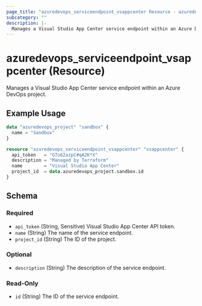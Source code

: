 ```yaml
---
page_title: "azuredevops_serviceendpoint_vsappcenter Resource - azuredevops"
subcategory: ""
description: |-
  Manages a Visual Studio App Center service endpoint within an Azure DevOps project.
---
```


# azuredevops_serviceendpoint_vsappcenter (Resource)

Manages a Visual Studio App Center service endpoint within an Azure DevOps project.

## Example Usage

```terraform
data "azuredevops_project" "sandbox" {
  name = "Sandbox"
}

resource "azuredevops_serviceendpoint_vsappcenter" "vsappcenter" {
  api_token   = "GTu62azpC#qA2K*X"
  description = "Managed by Terraform"
  name        = "Visual Studio App Center"
  project_id  = data.azuredevops_project.sandbox.id
}
```

<!-- schema generated by tfplugindocs -->
## Schema

### Required

- `api_token` (String, Sensitive) Visual Studio App Center API token.
- `name` (String) The name of the service endpoint.
- `project_id` (String) The ID of the project.

### Optional

- `description` (String) The description of the service endpoint.

### Read-Only

- `id` (String) The ID of the service endpoint.
